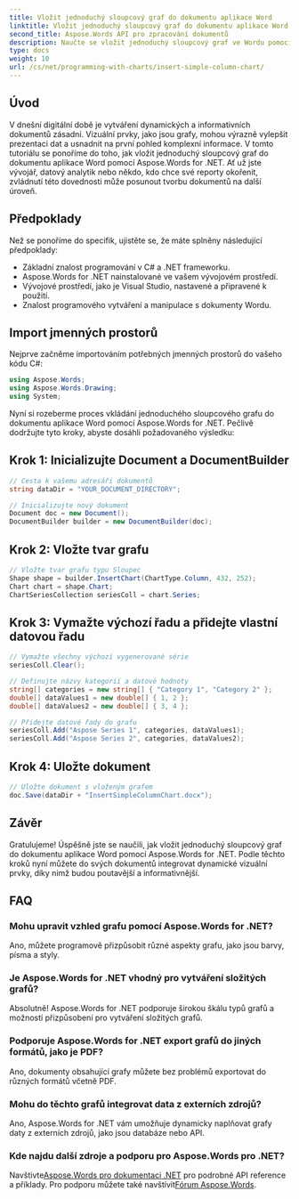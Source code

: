 ```yaml
---
title: Vložit jednoduchý sloupcový graf do dokumentu aplikace Word
linktitle: Vložit jednoduchý sloupcový graf do dokumentu aplikace Word
second_title: Aspose.Words API pro zpracování dokumentů
description: Naučte se vložit jednoduchý sloupcový graf ve Wordu pomocí Aspose.Words for .NET. Vylepšete své dokumenty pomocí dynamických prezentací vizuálních dat.
type: docs
weight: 10
url: /cs/net/programming-with-charts/insert-simple-column-chart/
---
```

## Úvod

V dnešní digitální době je vytváření dynamických a informativních dokumentů zásadní. Vizuální prvky, jako jsou grafy, mohou výrazně vylepšit prezentaci dat a usnadnit na první pohled komplexní informace. V tomto tutoriálu se ponoříme do toho, jak vložit jednoduchý sloupcový graf do dokumentu aplikace Word pomocí Aspose.Words for .NET. Ať už jste vývojář, datový analytik nebo někdo, kdo chce své reporty okořenit, zvládnutí této dovednosti může posunout tvorbu dokumentů na další úroveň.

## Předpoklady

Než se ponoříme do specifik, ujistěte se, že máte splněny následující předpoklady:

- Základní znalost programování v C# a .NET frameworku.
- Aspose.Words for .NET nainstalované ve vašem vývojovém prostředí.
- Vývojové prostředí, jako je Visual Studio, nastavené a připravené k použití.
- Znalost programového vytváření a manipulace s dokumenty Wordu.

## Import jmenných prostorů

Nejprve začněme importováním potřebných jmenných prostorů do vašeho kódu C#:

```csharp
using Aspose.Words;
using Aspose.Words.Drawing;
using System;
```

Nyní si rozeberme proces vkládání jednoduchého sloupcového grafu do dokumentu aplikace Word pomocí Aspose.Words for .NET. Pečlivě dodržujte tyto kroky, abyste dosáhli požadovaného výsledku:

## Krok 1: Inicializujte Document a DocumentBuilder

```csharp
// Cesta k vašemu adresáři dokumentů
string dataDir = "YOUR_DOCUMENT_DIRECTORY";

// Inicializujte nový dokument
Document doc = new Document();
DocumentBuilder builder = new DocumentBuilder(doc);
```

## Krok 2: Vložte tvar grafu

```csharp
// Vložte tvar grafu typu Sloupec
Shape shape = builder.InsertChart(ChartType.Column, 432, 252);
Chart chart = shape.Chart;
ChartSeriesCollection seriesColl = chart.Series;
```

## Krok 3: Vymažte výchozí řadu a přidejte vlastní datovou řadu

```csharp
// Vymažte všechny výchozí vygenerované série
seriesColl.Clear();

// Definujte názvy kategorií a datové hodnoty
string[] categories = new string[] { "Category 1", "Category 2" };
double[] dataValues1 = new double[] { 1, 2 };
double[] dataValues2 = new double[] { 3, 4 };

// Přidejte datové řady do grafu
seriesColl.Add("Aspose Series 1", categories, dataValues1);
seriesColl.Add("Aspose Series 2", categories, dataValues2);
```

## Krok 4: Uložte dokument

```csharp
// Uložte dokument s vloženým grafem
doc.Save(dataDir + "InsertSimpleColumnChart.docx");
```

## Závěr

Gratulujeme! Úspěšně jste se naučili, jak vložit jednoduchý sloupcový graf do dokumentu aplikace Word pomocí Aspose.Words for .NET. Podle těchto kroků nyní můžete do svých dokumentů integrovat dynamické vizuální prvky, díky nimž budou poutavější a informativnější.

## FAQ

### Mohu upravit vzhled grafu pomocí Aspose.Words for .NET?
Ano, můžete programově přizpůsobit různé aspekty grafu, jako jsou barvy, písma a styly.

### Je Aspose.Words for .NET vhodný pro vytváření složitých grafů?
Absolutně! Aspose.Words for .NET podporuje širokou škálu typů grafů a možností přizpůsobení pro vytváření složitých grafů.

### Podporuje Aspose.Words for .NET export grafů do jiných formátů, jako je PDF?
Ano, dokumenty obsahující grafy můžete bez problémů exportovat do různých formátů včetně PDF.

### Mohu do těchto grafů integrovat data z externích zdrojů?
Ano, Aspose.Words for .NET vám umožňuje dynamicky naplňovat grafy daty z externích zdrojů, jako jsou databáze nebo API.

### Kde najdu další zdroje a podporu pro Aspose.Words pro .NET?
 Navštivte[Aspose.Words pro dokumentaci .NET](https://reference.aspose.com/words/net/) pro podrobné API reference a příklady. Pro podporu můžete také navštívit[Fórum Aspose.Words](https://forum.aspose.com/c/words/8).